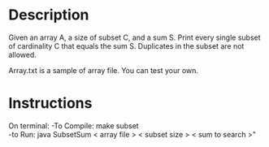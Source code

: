 # Description
Given an array A, a size of subset C, and a sum S. Print every single subset of cardinality C that equals the sum S. Duplicates in the subset are not allowed.

Array.txt is a sample of array file. You can test your own.

# Instructions
On terminal:
-To Compile: make subset <br />
-to Run: java SubsetSum < array file > < subset size > < sum to search >"
